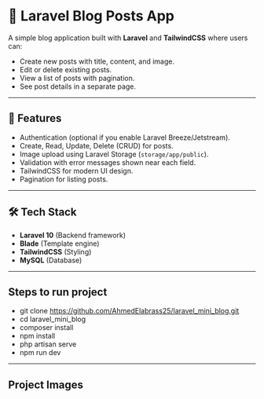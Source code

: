 # 📝 Laravel Blog Posts App

A simple blog application built with **Laravel** and **TailwindCSS** where users can:

-   Create new posts with title, content, and image.
-   Edit or delete existing posts.
-   View a list of posts with pagination.
-   See post details in a separate page.

---

## 🚀 Features

-   Authentication (optional if you enable Laravel Breeze/Jetstream).
-   Create, Read, Update, Delete (CRUD) for posts.
-   Image upload using Laravel Storage (`storage/app/public`).
-   Validation with error messages shown near each field.
-   TailwindCSS for modern UI design.
-   Pagination for listing posts.

---

## 🛠️ Tech Stack

-   **Laravel 10** (Backend framework)
-   **Blade** (Template engine)
-   **TailwindCSS** (Styling)
-   **MySQL** (Database)

---

## Steps to run project

-   git clone https://github.com/AhmedElabrass25/laravel_mini_blog.git
-   cd laravel_mini_blog
-   composer install
-   npm install
-   php artisan serve
-   npm run dev

---

## Project Images
